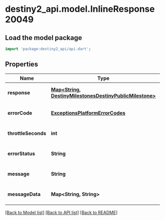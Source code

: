 # destiny2_api.model.InlineResponse20049

## Load the model package
```dart
import 'package:destiny2_api/api.dart';
```

## Properties
Name | Type | Description | Notes
------------ | ------------- | ------------- | -------------
**response** | [**Map&lt;String, DestinyMilestonesDestinyPublicMilestone&gt;**](DestinyMilestonesDestinyPublicMilestone.md) |  | [optional] [default to {}]
**errorCode** | [**ExceptionsPlatformErrorCodes**](ExceptionsPlatformErrorCodes.md) |  | [optional] [default to null]
**throttleSeconds** | **int** |  | [optional] [default to null]
**errorStatus** | **String** |  | [optional] [default to null]
**message** | **String** |  | [optional] [default to null]
**messageData** | **Map&lt;String, String&gt;** |  | [optional] [default to {}]

[[Back to Model list]](../README.md#documentation-for-models) [[Back to API list]](../README.md#documentation-for-api-endpoints) [[Back to README]](../README.md)


